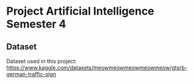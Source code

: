 # Project Artificial Intelligence Semester 4

## Dataset
Dataset used in this project: https://www.kaggle.com/datasets/meowmeowmeowmeowmeow/gtsrb-german-traffic-sign
